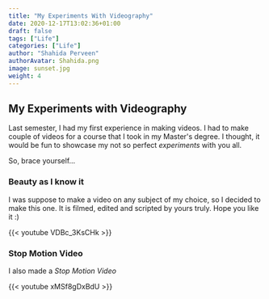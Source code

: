 ```yaml
---
title: "My Experiments With Videography"
date: 2020-12-17T13:02:36+01:00
draft: false
tags: ["Life"]
categories: ["Life"]
author: "Shahida Perveen"
authorAvatar: Shahida.png
image: sunset.jpg  
weight: 4  
---
```


## My Experiments with Videography    


Last semester, I had my first experience in making videos. I had to make couple of videos for a course that I took in my Master's degree. I thought, it would be fun to showcase my not so perfect *experiments* with you all.    

So, brace yourself...      

### Beauty as I know it     


I was suppose to make a video on any subject of my choice, so I decided to make this one. It is filmed, edited and scripted by yours truly. Hope you like it :)         

 {{< youtube VDBc_3KsCHk >}}

   

### Stop Motion Video    

I also made a *Stop Motion Video*     



{{< youtube xMSf8gDxBdU >}}

 

